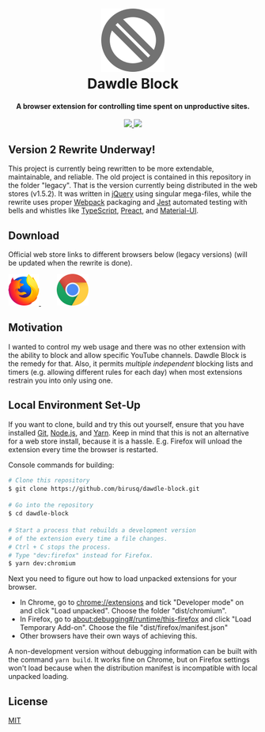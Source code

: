 <h1 align="center">
	<br>
	<img src="static/images/icon.png" alt="Dawdle Block"></a>
	<br>
	Dawdle Block
	<br>
</h1>

<h4 align="center">A browser extension for controlling time spent on unproductive sites.</h4>

<p align="center">
	<a href="https://github.com/birusq/dawdle-block/actions/workflows/ci.yml">
		<img src="https://github.com/birusq/dawdle-block/actions/workflows/ci.yml/badge.svg?branch=master">
	</a>
	<a href="https://codecov.io/gh/birusq/dawdle-block">
		<img src="https://codecov.io/gh/birusq/dawdle-block/branch/master/graph/badge.svg?token=WHeyrENiCN"/>
	</a>
</p>

## Version 2 Rewrite Underway!

This project is currently being rewritten to be more extendable, maintainable, and reliable. The old project is contained in this repository in the folder "legacy". That is the version currently being distributed in the web stores (v1.5.2). It was written in [jQuery](https://jquery.com/) using singular mega-files, while the rewrite uses proper [Webpack](https://webpack.js.org/) packaging and [Jest](https://jestjs.io/) automated testing with bells and whistles like [TypeScript](https://www.typescriptlang.org/), [Preact](https://preactjs.com/), and [Material-UI](https://mui.com/).

## Download

Official web store links to different browsers below (legacy versions) (will be updated when the rewrite is done).

[ <img src="readme_data/firefox_logo.png" height="64" margin=10> ](https://addons.mozilla.org/en-US/firefox/addon/dawdle_block/)&emsp;&emsp;
[ <img src="readme_data/chrome_logo.png" height="64"> ](https://chrome.google.com/webstore/detail/dawdle-block/eabokghknmioahcpppkglnlkedldgfhb?hl=en)

## Motivation

I wanted to control my web usage and there was no other extension with the ability to block and allow specific YouTube channels. Dawdle Block is the remedy for that. Also, it permits _multiple_ _independent_ blocking lists and timers (e.g. allowing different rules for each day) when most extensions restrain you into only using one.

## Local Environment Set-Up

If you want to clone, build and try this out yourself, ensure that you have installed [Git](https://git-scm.com), [Node.js](https://nodejs.org/en/download/), and [Yarn](https://yarnpkg.com/getting-started/install/). Keep in mind that this is not an alternative for a web store install, because it is a hassle. E.g. Firefox will unload the extension every time the browser is restarted.

Console commands for building:

```bash
# Clone this repository
$ git clone https://github.com/birusq/dawdle-block.git

# Go into the repository
$ cd dawdle-block

# Start a process that rebuilds a development version
# of the extension every time a file changes.
# Ctrl + C stops the process.
# Type "dev:firefox" instead for Firefox.
$ yarn dev:chromium
```

Next you need to figure out how to load unpacked extensions for your browser.

- In Chrome, go to <a href="chrome://extensions">chrome://extensions</a> and tick "Developer mode" on and click "Load unpacked". Choose the folder "dist/chromium".
- In Firefox, go to <a href="about:debugging#/runtime/this-firefox">about:debugging#/runtime/this-firefox</a> and click "Load Temporary Add-on". Choose the file "dist/firefox/manifest.json"
- Other browsers have their own ways of achieving this.

A non-development version without debugging information can be built with the command `yarn build`. It works fine on Chrome, but on Firefox settings won't load because when the distribution manifest is incompatible with local unpacked loading.

## License

[MIT](https://choosealicense.com/licenses/mit/)
